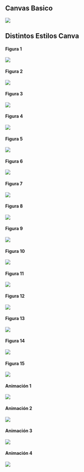 

## Canvas Basico

![](img/img1.png)

## Distintos Estilos Canva

#### Figura 1

![](img/img2.png)

#### Figura 2
![](img/img3.png)
#### Figura 3
![](img/img4.png)

#### Figura 4
![](img/img5.png)

#### Figura 5
![](img/img6.png)

#### Figura 6
![](img/img7.png)

#### Figura 7
![](img/img8.png)

#### Figura 8
![](img/img9.png)

#### Figura 9
![](img/img10.png)

#### Figura 10
![](img/img11.png)

#### Figura 11
![](img/img12.png)

#### Figura 12
![](img/img13.png)

#### Figura 13
![](img/img14.png)

#### Figura 14
![](img/img15.png)

#### Figura 15
![](img/img16.png)

#### Animación 1
![](img/Coalisiones.png)

#### Animación 2
![](img/borrar.png)

#### Animación 3
![](img/principio_animaciones.png)

#### Animación 4
![](img/punto_final.png)


